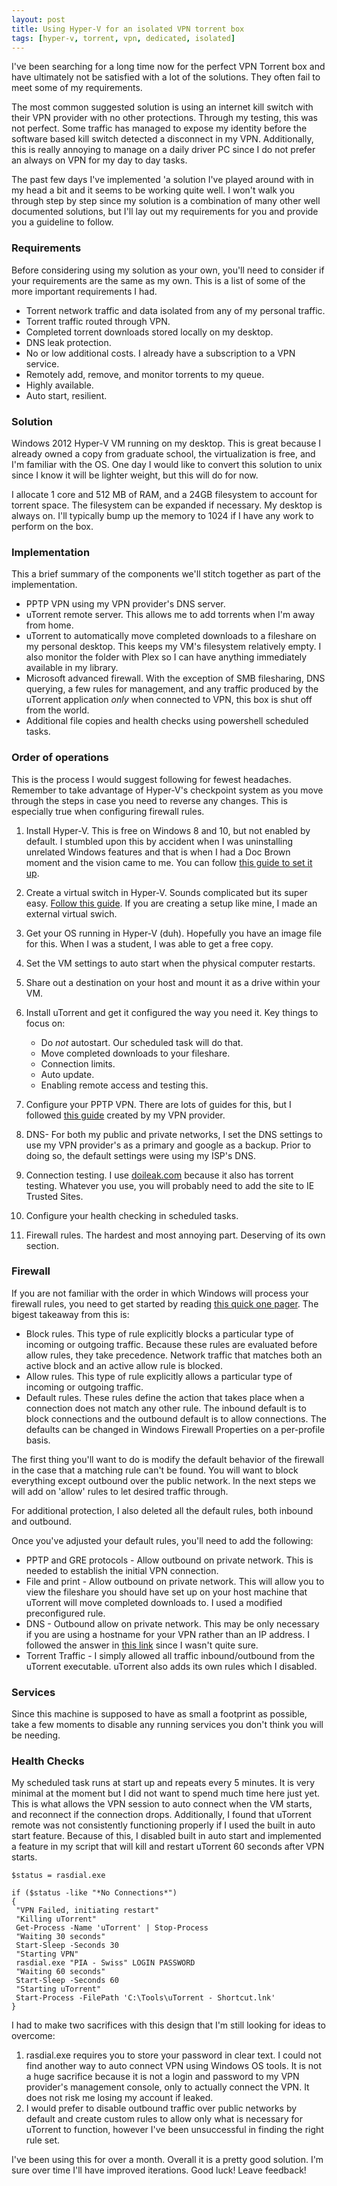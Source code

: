 ```yaml
---
layout: post
title: Using Hyper-V for an isolated VPN torrent box
tags: [hyper-v, torrent, vpn, dedicated, isolated]
---
```


I've been searching for a long time now for the perfect VPN Torrent box and have ultimately not be satisfied with a lot of the solutions. They often fail to meet some of my requirements.

The most common suggested solution is using an internet kill switch with their VPN provider with no other protections. Through my testing, this was not perfect. Some traffic has managed to expose my identity before the software based kill switch detected a disconnect in my VPN. Additionally, this is really annoying to manage on a daily driver PC since I do not prefer an always on VPN for my day to day tasks.

The past few days I've implemented 'a solution I've played around with in my head a bit and it seems to be working quite well. I won't walk you through step by step since my solution is a combination of many other well documented solutions, but I'll lay out my requirements for you and provide you a guideline to follow.

### Requirements
Before considering using my solution as your own, you'll need to consider if your requirements are the same as my own. This is a list of some of the more important requirements I had.

* Torrent network traffic and data isolated from any of my personal traffic.
* Torrent traffic routed through VPN.
* Completed torrent downloads stored locally on my desktop.
* DNS leak protection.
* No or low additional costs. I already have a subscription to a VPN service.
* Remotely add, remove, and monitor torrents to my queue.
* Highly available.
* Auto start, resilient.  

### Solution

Windows 2012 Hyper-V VM running on my desktop. This is great because I already owned a copy from graduate school, the virtualization is free, and I'm familiar with the OS. One day I would like to convert this solution to unix since I know it will be lighter weight, but this will do for now.

I allocate 1 core and 512 MB of RAM, and a 24GB filesystem to account for torrent space. The filesystem can be expanded if necessary. My desktop is always on. I'll typically bump up the memory to 1024 if I have any work to perform on the box.

### Implementation
This a brief summary of the components we'll stitch together as part of the implementation.

* PPTP VPN using my VPN provider's DNS server.
* uTorrent remote server. This allows me to add torrents when I'm away from home.
* uTorrent to automatically move completed downloads to a fileshare on my personal desktop. This keeps my VM's filesystem relatively empty. I also monitor the folder with Plex so I can have anything immediately available in my library.
* Microsoft advanced firewall. With the exception of SMB filesharing, DNS querying, a few rules for management, and any traffic produced by the uTorrent application _only_ when connected to VPN, this box is shut off from the world.
* Additional file copies and health checks using powershell scheduled tasks.

### Order of operations

This is the process I would suggest following for fewest headaches. Remember to take advantage of Hyper-V's checkpoint system as you move through the steps in case you need to reverse any changes. This is especially true when configuring firewall rules.

1. Install Hyper-V. This is free on Windows 8 and 10, but not enabled by default. I stumbled upon this by accident when I was uninstalling unrelated Windows features and that is when I had a Doc Brown moment and the vision came to me. You can follow [this guide to set it up](http://www.howtogeek.com/76532/how-to-install-or-enable-hyper-v-virtualization-in-windows-8/).
2. Create a virtual switch in Hyper-V. Sounds complicated but its super easy. [Follow this guide](https://msdn.microsoft.com/en-us/virtualization/hyperv_on_windows/quick_start/walkthrough_virtual_switch). If you are creating a setup like mine, I made an external virtual swich.
3. Get your OS running in Hyper-V (duh). Hopefully you have an image file for this. When I was a student, I was able to get a free copy.
4. Set the VM settings to auto start when the physical computer restarts.
5. Share out a destination on your host and mount it as a drive within your VM.
6. Install uTorrent and get it configured the way you need it. Key things to focus on:
    * Do _not_ autostart. Our scheduled task will do that.
    * Move completed downloads to your fileshare.
    * Connection limits.
    * Auto update.
    * Enabling remote access and testing this.

7. Configure your PPTP VPN. There are lots of guides for this, but I followed [this guide](https://www.privateinternetaccess.com/pages/client-support/windows8.1-pptp) created by my VPN provider.
8. DNS- For both my public and private networks, I set the DNS settings to use my VPN provider's as a primary and google as a backup. Prior to doing so, the default settings were using my ISP's DNS.
9. Connection testing. I use [doileak.com](http://www.doileak.com/) because it also has torrent testing. Whatever you use, you will probably need to add the site to IE Trusted Sites.
10. Configure your health checking in scheduled tasks.
11. Firewall rules. The hardest and most annoying part. Deserving of its own section.

### Firewall

If you are not familiar with the order in which Windows will process your firewall rules, you need to get started by reading [this quick one pager](https://technet.microsoft.com/en-us/library/cc755191(v=ws.10).aspx). The bigest takeaway from this is:

* Block rules. This type of rule explicitly blocks a particular type of incoming or outgoing traffic. Because these rules are evaluated before allow rules, they take precedence. Network traffic that matches both an active block and an active allow rule is blocked.
* Allow rules. This type of rule explicitly allows a particular type of incoming or outgoing traffic.
* Default rules. These rules define the action that takes place when a connection does not match any other rule. The inbound default is to block connections and the outbound default is to allow connections. The defaults can be changed in Windows Firewall Properties on a per-profile basis.

The first thing you'll want to do is modify the default behavior of the firewall in the case that a matching rule can't be found. You will want to block everything except outbound over the public network. In the next steps we will add on 'allow' rules to let desired traffic through.

For additional protection, I also deleted all the default rules, both inbound and outbound.

Once you've adjusted your default rules, you'll need to add the following:

* PPTP and GRE protocols - Allow outbound on private network. This is needed to establish the initial VPN connection.
* File and print - Allow outbound on private network. This will allow you to view the fileshare you should have set up on your host machine that uTorrent will move completed downloads to. I used a modified preconfigured rule.
* DNS - Outbound allow on private network. This may be only necessary if you are using a hostname for your VPN rather than an IP address. I followed the answer in [this link](https://social.technet.microsoft.com/Forums/office/en-US/a1240ce7-fe10-4d0f-91e1-ef1a579e9cfc/allow-outbound-dns-lookups-on-firewall?forum=winserversecurity) since I wasn't quite sure.
* Torrent Traffic - I simply allowed all traffic inbound/outbound from the uTorrent executable. uTorrent also adds its own rules which I disabled.

### Services

Since this machine is supposed to have as small a footprint as possible, take a few moments to disable any running services you don't think you will be needing.

### Health Checks

My scheduled task runs at start up and repeats every 5 minutes. It is very minimal at the moment but I did not want to spend much time here just yet. This is what allows the VPN session to auto connect when the VM starts, and reconnect if the connection drops. Additionally, I found that uTorrent remote was not consistently functioning properly if I used the built in auto start feature. Because of this, I disabled built in auto start and implemented a feature in my script that will kill and restart uTorrent 60 seconds after VPN starts.

```
$status = rasdial.exe

if ($status -like "*No Connections*")
{
 "VPN Failed, initiating restart"
 "Killing uTorrent"
 Get-Process -Name 'uTorrent' | Stop-Process
 "Waiting 30 seconds"
 Start-Sleep -Seconds 30
 "Starting VPN"
 rasdial.exe "PIA - Swiss" LOGIN PASSWORD
 "Waiting 60 seconds"
 Start-Sleep -Seconds 60
 "Starting uTorrent"
 Start-Process -FilePath 'C:\Tools\uTorrent - Shortcut.lnk'
}
```

I had to make two sacrifices with this design that I'm still looking for ideas to overcome:

1. rasdial.exe requires you to store your password in clear text. I could not find another way to auto connect VPN using Windows OS tools. It is not a huge sacrifice because it is not a login and password to my VPN provider's management console, only to actually connect the VPN. It does not risk me losing my account if leaked.
2. I would prefer to disable outbound traffic over public networks by default and create custom rules to allow only what is necessary for uTorrent to function, however I've been unsuccessful in finding the right rule set.

I've been using this for over a month. Overall it is a pretty good solution. I'm sure over time I'll have improved iterations. Good luck! Leave feedback!
